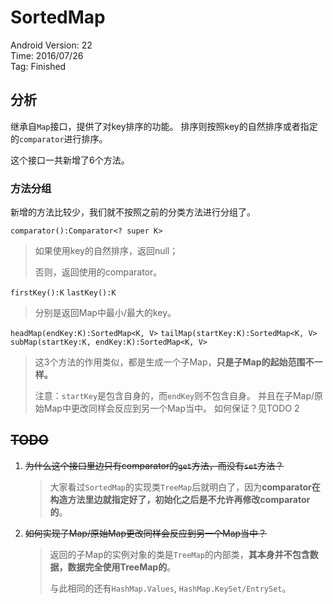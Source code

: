 # SortedMap

Android Version: 22  
Time: 2016/07/26  
Tag: Finished  

## 分析
继承自`Map`接口，提供了对key排序的功能。
排序则按照key的自然排序或者指定的`comparator`进行排序。

这个接口一共新增了6个方法。

### 方法分组
新增的方法比较少，我们就不按照之前的分类方法进行分组了。

`comparator():Comparator<? super K>`

> 如果使用key的自然排序，返回null；
> 
> 否则，返回使用的comparator。

`firstKey():K`
`lastKey():K`

> 分别是返回Map中最小/最大的key。

`headMap(endKey:K):SortedMap<K, V>`
`tailMap(startKey:K):SortedMap<K, V>`
`subMap(startKey:K, endKey:K):SortedMap<K, V>`

> 这3个方法的作用类似，都是生成一个子Map，**只是子Map的起始范围不一样。**
> 
> 注意：`startKey`是包含自身的，而`endKey`则不包含自身。
> 并且在子Map/原始Map中更改同样会反应到另一个Map当中。
> 如何保证？见TODO 2

## ~~TODO~~
1. ~~为什么这个接口里边只有comparator的`get`方法，而没有`set`方法？~~

	> 大家看过`SortedMap`的实现类`TreeMap`后就明白了，因为**comparator在构造方法里边就指定好了，初始化之后是不允许再修改comparator的**。

2. ~~如何实现子Map/原始Map更改同样会反应到另一个Map当中？~~

	> 返回的子Map的实例对象的类是`TreeMap`的内部类，**其本身并不包含数据，数据完全使用TreeMap的**。
	> 
	> 与此相同的还有`HashMap.Values`, `HashMap.KeySet/EntrySet`。
